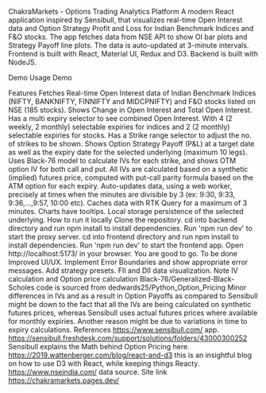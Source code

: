 ChakraMarkets - Options Trading Analytics Platform
A modern React application inspired by Sensibull, that visualizes real-time Open Interest data and Option Strategy Profit and Loss for Indian Benchmark Indices and F&O stocks. The app fetches data from NSE API to show OI bar plots and Strategy Payoff line plots. The data is auto-updated at 3-minute intervals. Frontend is built with React, Material UI, Redux and D3. Backend is built with NodeJS.

Demo
Usage Demo

Features
Fetches Real-time Open Interest data of Indian Benchmark Indices (NIFTY, BANKNIFTY, FINNIFTY and MIDCPNIFTY) and F&O stocks listed on NSE (185 stocks).
Shows Change in Open Interest and Total Open Interest.
Has a multi expiry selector to see combined Open Interest. With 4 (2 weekly, 2 monthly) selectable expiries for indices and 2 (2 monthly) selectable expiries for stocks.
Has a Strike range selector to adjust the no. of strikes to be shown.
Shows Option Strategy Payoff (P&L) at a target date as well as the expiry date for the selected underlying (maximum 10 legs).
Uses Black-76 model to calculate IVs for each strike, and shows OTM option IV for both call and put.
All IVs are calculated based on a synthetic (implied) futures price, computed with put-call parity formula based on the ATM option for each expiry.
Auto-updates data, using a web worker, precisely at times when the minutes are divisible by 3 (ex: 9:30, 9:33, 9:36,...,9:57, 10:00 etc).
Caches data with RTK Query for a maximum of 3 minutes.
Charts have tooltips.
Local storage persistence of the selected underlying.
How to run it locally
Clone the repository.
cd into backend directory and run npm install to install dependencies.
Run 'npm run dev' to start the proxy server.
cd into frontend directory and run npm install to install dependencies.
Run 'npm run dev' to start the frontend app.
Open http://localhost:5173/ in your browser.
You are good to go.
To be done
Improved UI/UX.
Implement Error Boundaries and show appropriate error messages.
Add strategy presets.
FII and DII data visualization.
Note
IV calculation and Option price calculation Black-76/Generalized-Black-Scholes code is sourced from dedwards25/Python_Option_Pricing
Minor differences in IVs and as a result in Option Payoffs as compared to Sensibull might be down to the fact that all the IVs are being calculated on synthetic futures prices, whereas Sensibull uses actual futures prices where available for monthly expiries. Another reason might be due to variations in time to expiry calculations.
References
https://www.sensibull.com/ app.
https://sensibull.freshdesk.com/support/solutions/folders/43000300252 Sensibull explains the Math behind Option Pricing here.
https://2019.wattenberger.com/blog/react-and-d3 this is an insightful blog on how to use D3 with React, while keeping things Reacty.
https://www.nseindia.com/ data source.
Site link
https://chakramarkets.pages.dev/
